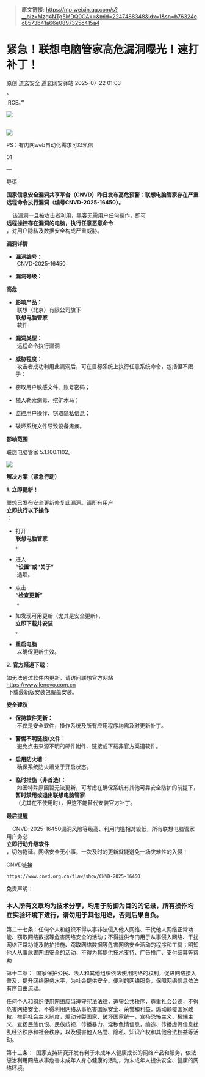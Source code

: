 > **原文链接**: https://mp.weixin.qq.com/s?__biz=Mzg4NTg5MDQ0OA==&mid=2247488348&idx=1&sn=b76324cc8573b41a66e0897325c415a4

#  紧急！联想电脑管家高危漏洞曝光！速打补丁！  
原创 道玄安全  道玄网安驿站   2025-07-22 01:03  
  
**“**  
 RCE。**”**  
  
![](https://mmbiz.qpic.cn/sz_mmbiz_png/L369x9IF3yPA9bic9zzTydWv4XTTHH2NAiamMp8Kxsh4s2lukPuyuwnia3NiaHkiaU8a3JGFhLvNnYvtLvHTFAd91Rw/640?wx_fmt=png&from=appmsg "")  
  
      
![](https://mmbiz.qpic.cn/sz_mmbiz_png/L369x9IF3yPMwVHx9iaPDKDhBJiajRW2DIdq0Wxe7JcpgKDia3zMfgicaaD6Auwn6Q3GGm2vI0eNh1Qic6OUhHMjE7g/640?wx_fmt=png&from=appmsg "")  
  
  
  
PS：有内网web自动化需求可以私信  
  
  
  
  
01  
  
—  
  
  
  
导语  
  
  
**国家信息安全漏洞共享平台（CNVD）昨日发布高危预警：联想电脑管家存在严重远程命令执行漏洞（编号CNVD-2025-16450）。**  
  
    该漏洞一旦被攻击者利用，黑客无需用户任何操作，即可  
**远程操控存在漏洞的电脑，执行任意恶意命令**  
，对用户隐私及数据安全构成严重威胁。  
  
**漏洞详情**  
- **漏洞编号：**  
 CNVD-2025-16450  
  
- **漏洞等级：**  
  
**高危**  
  
- **影响产品：**  
 联想（北京）有限公司旗下   
**联想电脑管家**  
 软件  
  
- **漏洞类型：**  
 远程命令执行漏洞  
  
- **威胁程度：**  
 攻击者成功利用此漏洞后，可在目标系统上执行任意系统命令，包括但不限于：  
  
- 窃取用户敏感文件、账号密码；  
  
- 植入勒索病毒、挖矿木马；  
  
- 监控用户操作、窃取隐私信息；  
  
- 破坏系统文件导致设备瘫痪。  
  
**影响范围**  
  
联想电脑管家 5.1.100.1102。  
  
![](https://mmbiz.qpic.cn/sz_mmbiz_png/L369x9IF3yOOJZjcpia38WaOqz51Nic2oqOGicgrGhc6DxFsDxTU93T4Uq79hcoSbia97ThadRFqLet1JDwHicn1VpQ/640?wx_fmt=png&from=appmsg "")  
  
**解决方案（紧急行动）**  
  
**1. 立即更新！**  
  
联想已发布安全更新修复此漏洞。请所有用户  
**立即执行以下操作**  
：  
- 打开   
**联想电脑管家**  
。  
  
- 进入   
**“设置”或“关于”**  
 选项。  
  
- 点击   
**“检查更新”**  
 。  
  
- 如发现可用更新（尤其是安全更新），  
**立即下载并安装**  
。  
  
- **重启电脑**  
 以确保更新生效。  
  
**2. 官方渠道下载：**  
  
如无法通过软件内更新，请访问联想官方网站   
https://www.lenovo.com.cn  
 下载最新版安装包覆盖安装。  
  
**安全建议**  
- **保持软件更新：**  
 不仅是安全软件，操作系统及所有应用程序均需及时更新补丁。  
  
- **警惕不明链接/文件：**  
 避免点击来源不明的邮件附件、链接或下载非官方渠道软件。  
  
- **启用防火墙：**  
 确保系统防火墙处于开启状态。  
  
- **临时措施（非首选）：**  
 如因特殊原因暂无法更新，可考虑在确保系统有其他可靠安全防护的前提下，  
**暂时禁用或退出联想电脑管家**  
（尤其在不使用时），但这不能替代安装官方补丁。  
  
**最后提醒**  
  
    CNVD-2025-16450漏洞风险等级高、利用门槛相对较低，所有联想电脑管家用户务必  
**立即行动升级软件**  
，切勿拖延。网络安全无小事，一次及时的更新就能避免一场灾难性的入侵！  
  
CNVD链接  

```
https://www.cnvd.org.cn/flaw/show/CNVD-2025-16450
```

  
免责声明：  
### 本人所有文章均为技术分享，均用于防御为目的的记录，所有操作均在实验环境下进行，请勿用于其他用途，否则后果自负。  
  
第二十七条：任何个人和组织不得从事非法侵入他人网络、干扰他人网络正常功能、窃取网络数据等危害网络安全的活动；不得提供专门用于从事侵入网络、干扰网络正常功能及防护措施、窃取网络数据等危害网络安全活动的程序和工具；明知他人从事危害网络安全的活动，不得为其提供技术支持、广告推广、支付结算等帮助  
  
第十二条：  国家保护公民、法人和其他组织依法使用网络的权利，促进网络接入普及，提升网络服务水平，为社会提供安全、便利的网络服务，保障网络信息依法有序自由流动。  
  
任何个人和组织使用网络应当遵守宪法法律，遵守公共秩序，尊重社会公德，不得危害网络安全，不得利用网络从事危害国家安全、荣誉和利益，煽动颠覆国家政权、推翻社会主义制度，煽动分裂国家、破坏国家统一，宣扬恐怖主义、极端主义，宣扬民族仇恨、民族歧视，传播暴力、淫秽色情信息，编造、传播虚假信息扰乱经济秩序和社会秩序，以及侵害他人名誉、隐私、知识产权和其他合法权益等活动。  
  
第十三条：  国家支持研究开发有利于未成年人健康成长的网络产品和服务，依法惩治利用网络从事危害未成年人身心健康的活动，为未成年人提供安全、健康的网络环境。  
  
  
  
  
  
